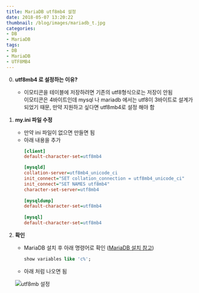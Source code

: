 ```yaml
---
title: MariaDB utf8mb4 설정
date: 2018-05-07 13:20:22
thumbnail: /blog/images/mariadb_t.jpg
categories: 
- DB
- MariaDB
tags:
- DB
- MariaDB
- UTF8MB4
---
```


0. **utf8mb4 로 설정하는 이유?**
    * 이모티콘을 테이블에 저장하려면 기존의 utf8형식으로는 저장이 안됨  
    이모티콘은 4바이트인데 mysql 나 mariadb 에서는 utf8이 3바이트로 설계가 되었기 때문, 
    만약 지원하고 싶다면 utf8mb4로 설정 해야 함
    
    <!--more-->

1. **my.ini 파일 수정**
    * 만약 ini 파일이 없으면 만들면 됨
    * 아래 내용을 추가
        ```ini <small>utf8mb4 설정</small>
        [client]  
        default-character-set=utf8mb4
        
        [mysqld] 
        collation-server=utf8mb4_unicode_ci 
        init_connect="SET collation_connection = utf8mb4_unicode_ci" 
        init_connect="SET NAMES utf8mb4" 
        character-set-server=utf8mb4
         
        [mysqldump] 
        default-character-set=utf8mb4
         
        [mysql] 
        default-character-set=utf8mb4
        ```
    
2. **확인**
    * MariaDB 설치 후 아래 명령어로 확인 ([MariaDB 설치 참고](/blog/2018/04/03/db-mariadb "MariaDB 설치 방법")) 
        ```sql <small>명령어</small>
        show variables like 'c%';
        ```
    * 아래 처럼 나오면 됨
    
    ![utf8mb 설정](/blog/images/posts/2018-05-07-db-mariadb_01.png "utf8mb 설정")